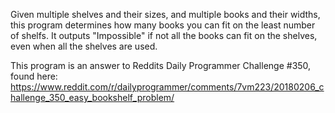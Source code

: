 Given multiple shelves and their sizes, and multiple books and their widths, this program determines how many books 
you can fit on the least number of shelfs. It outputs "Impossible" if not all the books can fit on the shelves, even
when all the shelves are used.

This program is an answer to Reddits Daily Programmer Challenge #350, found here:
https://www.reddit.com/r/dailyprogrammer/comments/7vm223/20180206_challenge_350_easy_bookshelf_problem/
